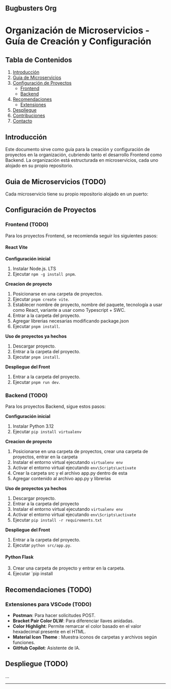 ## Bugbusters Org

# Organización de Microservicios - Guía de Creación y Configuración

## Tabla de Contenidos
1. [Introducción](#introducción)
2. [Guia de Microservicios](#guia-de-microservicios)
3. [Configuración de Proyectos](#configuración-de-proyectos)
   - [Frontend](#frontend)
   - [Backend](#backend)
4. [Recomendaciones](#recomendaciones)
   - [Extensiones](#extensiones)
6. [Despliegue](#despliegue)
7. [Contribuciones](#contribuciones)
8. [Contacto](#contacto)

## Introducción
Este documento sirve como guía para la creación y configuración de proyectos en la organización, cubriendo tanto el desarrollo Frontend como Backend. La organización está estructurada en microservicios, cada uno alojado en su propio repositorio.

## Guia de Microservicios (TODO)
Cada microservicio tiene su propio repositorio alojado en un puerto:

## Configuración de Proyectos

### Frontend (TODO)
Para los proyectos Frontend, se recomienda seguir los siguientes pasos:
#### React Vite

**Configuración inicial**
1. Instalar Node.js. LTS
2. Ejecutar `npm -g install pnpm`.

**Creacion de proyecto**
1. Posicionarse en una carpeta de proyectos.
2. Ejecutar `pnpm create vite`.
3. Establecer nombre de proyecto, nombre del paquete, tecnología a usar como React, variante a usar como Typescript + SWC.
4. Entrar a la carpeta del proyecto.
5. Agregar librerias necesarias modificando package.json
6. Ejecutar `pnpm install`.

**Uso de proyectos ya hechos**
1. Descargar proyecto.
2. Entrar a la carpeta del proyecto.
3. Ejecutar `pnpm install`.

**Despliegue del Front**
1. Entrar a la carpeta del proyecto.
2. Ejecutar `pnpm run dev`.

### Backend (TODO)
Para los proyectos Backend, sigue estos pasos:

**Configuración inicial**
1. Instalar Python 3.12
2. Ejecutar `pip install virtualenv`

**Creacion de proyecto**
1. Posicionarse en una carpeta de proyectos, crear una carpeta de proyectos, entrar en la carpeta
2. Instalar el entorno virtual ejecutando `virtualenv env`
3. Activar el entorno virtual ejecutando `env\Scripts\activate`
4. Crear la carpeta src y el archivo app.py dentro de esta
5. Agregar contenido al archivo app.py y librerias

**Uso de proyectos ya hechos**
1. Descargar proyecto.
2. Entrar a la carpeta del proyecto
3. Instalar el entorno virtual ejecutando `virtualenv env`
4. Activar el entorno virtual ejecutando `env\Scripts\activate` 
5. Ejecutar `pip install -r requirements.txt`

**Despliegue del Front**
1. Entrar a la carpeta del proyecto.
2. Ejecutar `python src/app.py`.

#### Python Flask
3. Crear una carpeta de proyecto y entrar en la carpeta.
4. Ejecutar `pip install 

## Recomendaciones (TODO)
### Extensiones para VSCode (TODO)
- **Postman**: Para hacer solicitudes POST.
- **Bracket Pair Color DLW**: Para diferenciar llaves anidadas.
- **Color Highlight**: Permite remarcar el color basado en el valor hexadecimal presente en el HTML.
- **Material Icon Theme** : Muestra iconos de carpetas y archivos según funciones.
- **GitHub Copilot**: Asistente de IA.

## Despliegue (TODO)
...

---
